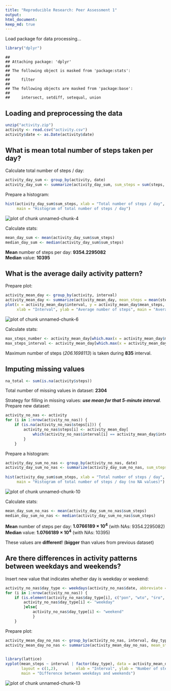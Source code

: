 ```yaml
---
title: "Reproducible Research: Peer Assessment 1"
output: 
html_document:
keep_md: true
---
```


Load package for data processing...


```r
library("dplyr")
```

```
## 
## Attaching package: 'dplyr'
## 
## The following object is masked from 'package:stats':
## 
##     filter
## 
## The following objects are masked from 'package:base':
## 
##     intersect, setdiff, setequal, union
```

## Loading and preprocessing the data


```r
unzip("activity.zip")
activity <- read.csv("activity.csv")
activity$date <- as.Date(activity$date)
```


## What is mean total number of steps taken per day?

Calculate total number of steps / day:


```r
activity_day_sum <- group_by(activity, date)
activity_day_sum <- summarize(activity_day_sum, sum_steps = sum(steps, na.rm = TRUE))
```

Prepare a histogram:


```r
hist(activity_day_sum$sum_steps, xlab = "Total number of steps / day",
     main = "Histogram of total number of steps / day")
```

![plot of chunk unnamed-chunk-4](figure/unnamed-chunk-4-1.png) 

Calculate stats:


```r
mean_day_sum <- mean(activity_day_sum$sum_steps)
median_day_sum <- median(activity_day_sum$sum_steps)
```

**Mean** number of steps per day: **9354.2295082**  
**Median** value: **10395**


## What is the average daily activity pattern?

Prepare plot:


```r
activity_mean_day <- group_by(activity, interval)
activity_mean_day <- summarize(activity_mean_day, mean_steps = mean(steps, na.rm = TRUE))
plot(x = activity_mean_day$interval, y = activity_mean_day$mean_steps, type = "l",
     xlab = "Interval", ylab = "Average number of steps", main = "Average daily activity pattern")
```

![plot of chunk unnamed-chunk-6](figure/unnamed-chunk-6-1.png) 

Calculate stats:


```r
max_steps_number <- activity_mean_day[which.max(x = activity_mean_day$mean_steps), 2]
max_steps_interval <- activity_mean_day[which.max(x = activity_mean_day$mean_steps), 1]
```

Maximum number of steps (*206.1698113*) is taken during **835** interval.


## Imputing missing values


```r
na_total <- sum(is.na(activity$steps))
```

Total number of missing values in dataset: **2304**

Strategy for filling in missing values: ***use mean for that 5-minute interval***. Prepare new dataset:


```r
activity_no_nas <- activity
for (i in 1:nrow(activity_no_nas)) {
    if (is.na(activity_no_nas$steps[i])) {
        activity_no_nas$steps[i] <- activity_mean_day[
            which(activity_no_nas$interval[i] == activity_mean_day$interval), ]$mean_steps
        }
    }
```

Prepare a histogram:


```r
activity_day_sum_no_nas <- group_by(activity_no_nas, date)
activity_day_sum_no_nas <- summarize(activity_day_sum_no_nas, sum_steps = sum(steps,
                                                                              na.rm = TRUE))
hist(activity_day_sum$sum_steps, xlab = "Total number of steps / day",
     main = "Histogram of total number of steps / day (no NA values)")
```

![plot of chunk unnamed-chunk-10](figure/unnamed-chunk-10-1.png) 

Calculate stats:


```r
mean_day_sum_no_nas <- mean(activity_day_sum_no_nas$sum_steps)
median_day_sum_no_nas <- median(activity_day_sum_no_nas$sum_steps)
```

**Mean** number of steps per day: **1.0766189 &times; 10<sup>4</sup>** (with NAs: 9354.2295082)  
**Median** value: **1.0766189 &times; 10<sup>4</sup>** (with NAs: 10395)

These values are **different!** (**bigger** than values from previous dataset)


## Are there differences in activity patterns between weekdays and weekends?

Insert new value that indicates whether day is weekday or weekend:


```r
activity_no_nas$day_type <- weekdays(activity_no_nas$date, abbreviate = TRUE)
for (i in 1:nrow(activity_no_nas)) {
    if (is.element(activity_no_nas$day_type[i], c("pon", "wto", "śro", "czw", "pią"))) {
        activity_no_nas$day_type[i] <- "weekday"
        }else{
            activity_no_nas$day_type[i] <- "weekend"
            }
    }
```

Prepare plot:


```r
activity_mean_day_no_nas <- group_by(activity_no_nas, interval, day_type)
activity_mean_day_no_nas <- summarize(activity_mean_day_no_nas, mean_steps = mean(steps,
                                                                                  na.rm = TRUE))

library(lattice)
xyplot(mean_steps ~ interval | factor(day_type), data = activity_mean_day_no_nas, type = "l",
       layout = c(1,2),        xlab = "Interval", ylab = "Number of steps",
       main = "Difference between weekdays and weekends")
```

![plot of chunk unnamed-chunk-13](figure/unnamed-chunk-13-1.png) 


